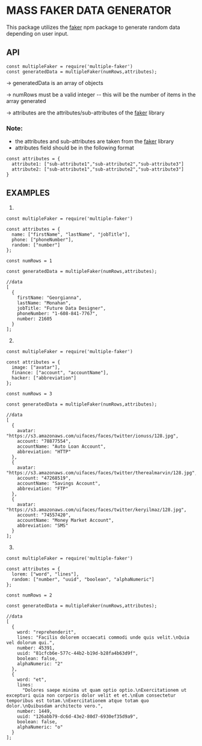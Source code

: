 # MASS FAKER DATA GENERATOR

This package utilizes the [faker](https://www.npmjs.com/package/faker) npm package to generate random data depending on user input.

## API

```
const multipleFaker = require('multiple-faker')
const generatedData = multipleFaker(numRows,attributes);
```

-> generatedData is an array of objects

-> numRows must be a valid integer -- this will be the number of items in the array generated

-> attributes are the attributes/sub-attributes of the [faker](https://www.npmjs.com/package/faker) library

### Note:

- the attributes and sub-attributes are taken from the [faker](https://www.npmjs.com/package/faker) library
- attributes field should be in the following format

```
const attributes = {
  attribute1: ["sub-attribute1","sub-attribute2","sub-attribute3"]
  attribute2: ["sub-attribute1","sub-attribute2","sub-attribute3"]
}
```

## EXAMPLES

1.

```
const multipleFaker = require('multiple-faker')

const attributes = {
  name: ["firstName", "lastName", "jobTitle"],
  phone: ["phoneNumber"],
  random: ["number"]
};

const numRows = 1

const generatedData = multipleFaker(numRows,attributes);
```

```
//data
[
  {
    firstName: "Georgianna",
    lastName: "Monahan",
    jobTitle: "Future Data Designer",
    phoneNumber: "1-608-841-7767",
    number: 21605
  }
];
```

2.

```
const multipleFaker = require('multiple-faker')

const attributes = {
  image: ["avatar"],
  finance: ["account", "accountName"],
  hacker: ["abbreviation"]
};

const numRows = 3

const generatedData = multipleFaker(numRows,attributes);
```

```
//data
[
  {
    avatar: "https://s3.amazonaws.com/uifaces/faces/twitter/ionuss/128.jpg",
    account: "78877554",
    accountName: "Auto Loan Account",
    abbreviation: "HTTP"
  },
  {
    avatar: "https://s3.amazonaws.com/uifaces/faces/twitter/therealmarvin/128.jpg",
    account: "47268519",
    accountName: "Savings Account",
    abbreviation: "FTP"
  },
  {
    avatar: "https://s3.amazonaws.com/uifaces/faces/twitter/keryilmaz/128.jpg",
    account: "74557420",
    accountName: "Money Market Account",
    abbreviation: "SMS"
  }
];
```

3.

```
const multipleFaker = require('multiple-faker')

const attributes = {
  lorem: ["word", "lines"],
  random: ["number", "uuid", "boolean", "alphaNumeric"]
};

const numRows = 2

const generatedData = multipleFaker(numRows,attributes);
```

```
//data
[
  {
    word: "reprehenderit",
    lines: "Facilis dolorem occaecati commodi unde quis velit.\nQuia vel dolorum qui.",
    number: 45391,
    uuid: "81cfcb6e-577c-44b2-b19d-b28fa4b63d9f",
    boolean: false,
    alphaNumeric: "2"
  },
  {
    word: "et",
    lines:
      "Dolores saepe minima ut quam optio optio.\nExercitationem ut excepturi quia non corporis dolor velit et et.\nEum consectetur temporibus est totam.\nExercitationem atque totam quo dolor.\nQuibusdam architecto vero.",
    number: 1449,
    uuid: "126abb79-dc6d-43e2-80d7-6930ef35d9a9",
    boolean: false,
    alphaNumeric: "o"
  }
];
```
